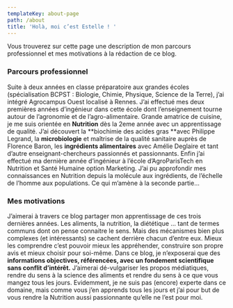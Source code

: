 ```yaml
---
templateKey: about-page
path: /about
title: 'Holà, moi c’est Estelle ! '
---
```

Vous trouverez sur cette page une description de mon parcours professionnel et mes motivations à la rédaction de ce blog. 

### Parcours professionnel 

Suite à deux années en classe préparatoire aux grandes écoles (spécialisation BCPST : Biologie, Chimie, Physique, Science de la Terre), j’ai intégré Agrocampus Ouest localisé à Rennes. J’ai effectué mes deux premières années d’ingénieur dans cette école dont l’enseignement tourne autour de l’agronomie et de l’agro-alimentaire. Grande amatrice de cuisine, je me suis orientée en **Nutrition** dès la 2eme année avec un apprentissage de qualité. J’ai découvert la **biochimie des acides gras **avec Philippe Legrand, la **microbiologie** et maîtrise de la qualité sanitaire auprès de Florence Baron, les **ingrédients alimentaires** avec Amélie Deglaire et tant d’autre enseignant-chercheurs passionnés et passionnants. Enfin j’ai effectué ma dernière année d’ingénieur à l’école d’AgroParisTech en Nutrition et Santé Humaine option Marketing. J’ai pu approfondir mes connaissances en Nutrition depuis la molécule aux ingrédients, de l’échelle de l’homme aux populations. Ce qui m’amène à la seconde partie…

### Mes motivations 

J’aimerai à travers ce blog partager mon apprentissage de ces trois dernières années. Les aliments, la nutrition, la diététique … tant de termes communs dont on pense connaitre le sens. Mais des mécanismes bien plus complexes (et intéressants) se cachent derrière chacun d’entre eux. Mieux les comprendre c’est pouvoir mieux les appréhender, construire son propre avis et mieux choisir pour soi-même. Dans ce blog, je n’exposerai que des **informations objectives, référencées, avec un fondement scientifique sans conflit d’intérêt.** J’aimerai dé-vulgariser les propos médiatiques, rendre du sens à la science des aliments et rendre du sens à ce que vous mangez tous les jours. Evidemment, je ne suis pas (encore) experte dans ce domaine, mais comme vous j’en apprends tous les jours et j’ai pour but de vous rendre la Nutrition aussi passionnante qu’elle ne l’est pour moi.
